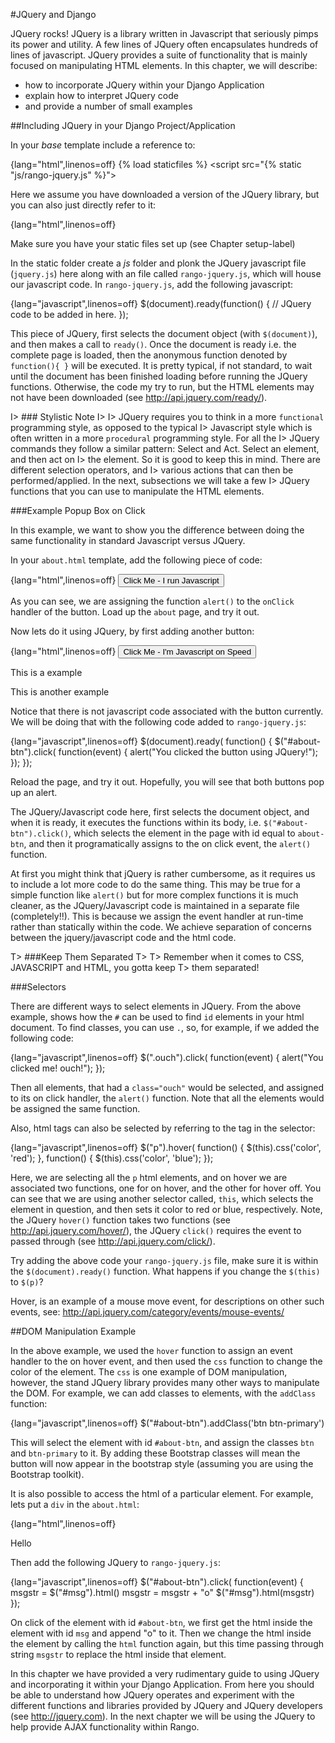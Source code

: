 #JQuery and Django

JQuery rocks! JQuery is a library written in Javascript that seriously
pimps its power and utility. A few lines of JQuery often encapsulates
hundreds of lines of javascript. JQuery provides a suite of
functionality that is mainly focused on manipulating HTML elements. In
this chapter, we will describe:

- how to incorporate JQuery within your Django Application
- explain how to interpret JQuery code
- and provide a number of small examples

##Including JQuery in your Django Project/Application

In your *base* template include a reference to:

{lang="html",linenos=off}
	{% load staticfiles %}
	<script src="https://ajax.googleapis.com/ajax/libs/jquery/2.1.4/jquery.min.js">
	<!-- OR if working from local -->
	<script src="{% static "js/jquery-2.1.4.js" %}"></script>
	<script src="{% static "js/rango-jquery.js" %}"></script>


Here we assume you have downloaded a version of the JQuery library, but
you can also just directly refer to it:

{lang="html",linenos=off}
	<script src="https://ajax.googleapis.com/ajax/libs/jquery/1.11.1/jquery.min.js"></script>


Make sure you have your static files set up (see Chapter setup-label)

In the static folder create a *js* folder and plonk the JQuery
javascript file (`jquery.js`) here along with an file called
`rango-jquery.js`, which will house our javascript code. In
`rango-jquery.js`, add the following javascript:

{lang="javascript",linenos=off}
	$(document).ready(function() {
		// JQuery code to be added in here.
	});


This piece of JQuery, first selects the document object (with
`$(document)`), and then makes a call to `ready()`. Once the document is
ready i.e. the complete page is loaded, then the anonymous function
denoted by `function(){ }` will be executed. It is pretty typical, if
not standard, to wait until the document has been finished loading
before running the JQuery functions. Otherwise, the code my try to run,
but the HTML elements may not have been downloaded (see
<http://api.jquery.com/ready/>).

I> ### Stylistic Note
I>
I> JQuery requires you to think in a more `functional` programming style, as opposed to the typical 
I> Javascript style which is often written in a more `procedural` programming style. For all the 
I> JQuery commands they follow a similar pattern: Select and Act. Select an element, and then act on I> the element. So it is good to keep this in mind. There are different selection operators, and 
I> various actions that can then be performed/applied. In the next, subsections we will take a few I> JQuery functions that you can use to manipulate the HTML elements.

###Example Popup Box on Click

In this example, we want to show you the difference between doing the
same functionality in standard Javascript versus JQuery.

In your `about.html` template, add the following piece of code:

{lang="html",linenos=off}
	<button onClick="alert('You clicked the button using Javascript.');"> 
		Click Me - I run Javascript 
	</button>

As you can see, we are assigning the function `alert()` to the `onClick`
handler of the button. Load up the `about` page, and try it out.

Now lets do it using JQuery, by first adding another button:

{lang="html",linenos=off}
	<button id="about-btn"> Click Me - I'm Javascript on Speed</button>
		<p>This is a example</p>
		<p>This is another example</p>


Notice that there is not javascript code associated with the button
currently. We will be doing that with the following code added to
`rango-jquery.js`:

{lang="javascript",linenos=off}
	$(document).ready( function() {
		$("#about-btn").click( function(event) {
			alert("You clicked the button using JQuery!");
		});
	});

Reload the page, and try it out. Hopefully, you will see that both
buttons pop up an alert.

The JQuery/Javascript code here, first selects the document object, and
when it is ready, it executes the functions within its body, i.e.
`$("#about-btn").click()`, which selects the element in the page with id
equal to `about-btn`, and then it programatically assigns to the on
click event, the `alert()` function.

At first you might think that jQuery is rather cumbersome, as it
requires us to include a lot more code to do the same thing. This may be
true for a simple function like `alert()` but for more complex functions
it is much cleaner, as the JQuery/Javascript code is maintained in a
separate file (completely!!). This is because we assign the event
handler at run-time rather than statically within the code. We achieve
separation of concerns between the jquery/javascript code and the html
code.

T> ###Keep Them Separated
T>
T> Remember when it comes to CSS, JAVASCRIPT and HTML, you gotta keep
T> them separated!


###Selectors

There are different ways to select elements in JQuery. From the above
example, shows how the `#` can be used to find `id` elements in your
html document. To find classes, you can use `.`, so, for example, if we
added the following code:

{lang="javascript",linenos=off}
	$(".ouch").click( function(event) {
		alert("You clicked me! ouch!");
	});


Then all elements, that had a `class="ouch"` would be selected, and
assigned to its on click handler, the `alert()` function. Note that all
the elements would be assigned the same function.

Also, html tags can also be selected by referring to the tag in the
selector:

{lang="javascript",linenos=off}
	$("p").hover( function() {
		$(this).css('color', 'red');
	}, 
	function() {
		$(this).css('color', 'blue');
	});


Here, we are selecting all the `p` html elements, and on hover we are
associated two functions, one for on hover, and the other for hover off.
You can see that we are using another selector called, `this`, which
selects the element in question, and then sets it color to red or blue,
respectively. Note, the JQuery `hover()` function takes two functions
(see <http://api.jquery.com/hover/>), the JQuery `click()` requires the
event to passed through (see <http://api.jquery.com/click/>).

Try adding the above code your `rango-jquery.js` file, make sure it is
within the `$(document).ready()` function. What happens if you change
the `$(this)` to `$(p)`?

Hover, is an example of a mouse move event, for descriptions on other
such events, see: <http://api.jquery.com/category/events/mouse-events/>

##DOM Manipulation Example

In the above example, we used the `hover` function to assign an event
handler to the on hover event, and then used the `css` function to
change the color of the element. The `css` is one example of DOM
manipulation, however, the stand JQuery library provides many other ways
to manipulate the DOM. For example, we can add classes to elements, with
the `addClass` function:

{lang="javascript",linenos=off}
	$("#about-btn").addClass('btn btn-primary')


This will select the element with id `#about-btn`, and assign the
classes `btn` and `btn-primary` to it. By adding these Bootstrap classes
will mean the button will now appear in the bootstrap style (assuming
you are using the Bootstrap toolkit).

It is also possible to access the html of a particular element. For
example, lets put a `div` in the `about.html`:

{lang="html",linenos=off}
	<div id="msg">Hello</div>


Then add the following JQuery to `rango-jquery.js`:

{lang="javascript",linenos=off}
	$("#about-btn").click( function(event) {
		msgstr = $("#msg").html()
		msgstr = msgstr + "o"
		$("#msg").html(msgstr)
	 });


On click of the element with id `#about-btn`, we first get the html
inside the element with id `msg` and append "o" to it. Then we change
the html inside the element by calling the `html` function again, but
this time passing through string `msgstr` to replace the html inside
that element.

In this chapter we have provided a very rudimentary guide to using JQuery
and incorporating it within your Django Application. From here you
should be able to understand how JQuery operates and experiment with the
different functions and libraries provided by JQuery and JQuery
developers (see <http://jquery.com>). In the next chapter we will be
using the JQuery to help provide AJAX functionality within Rango.
